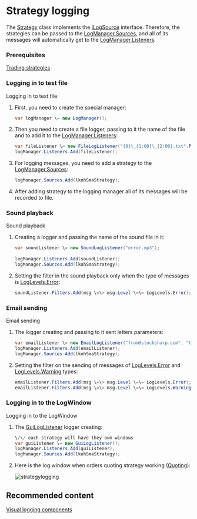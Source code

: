 # Strategy logging

The [Strategy](../api/StockSharp.Algo.Strategies.Strategy.html) class implements the [ILogSource](../api/StockSharp.Logging.ILogSource.html) interface. Therefore, the strategies can be passed to the [LogManager.Sources](../api/StockSharp.Logging.LogManager.Sources.html), and all of its messages will automatically get to the [LogManager.Listeners](../api/StockSharp.Logging.LogManager.Listeners.html). 

### Prerequisites

[Trading strategies](Strategy.md)

### Logging in to test file

Logging in to test file

1. First, you need to create the special manager: 

   ```cs
   var logManager \= new LogManager();
   ```
2. Then you need to create a file logger, passing to it the name of the file and to add it to the [LogManager.Listeners](../api/StockSharp.Logging.LogManager.Listeners.html): 

   ```cs
   var fileListener \= new FileLogListener("{0}\_{1:00}\_{2:00}.txt".Put(DateTime.Now.Year, DateTime.Now.Month, DateTime.Now.Day));
   logManager.Listeners.Add(fileListener);
   ```
3. For logging messages, you need to add a strategy to the [LogManager.Sources](../api/StockSharp.Logging.LogManager.Sources.html): 

   ```cs
   logManager.Sources.Add(lkohSmaStrategy);
   ```
4. After adding strategy to the logging manager all of its messages will be recorded to file. 

### Sound playback

Sound playback

1. Creating a logger and passing the name of the sound file in it: 

   ```cs
   var soundListener \= new SoundLogListener("error.mp3");
   						
   logManager.Listeners.Add(soundListener);
   logManager.Sources.Add(lkohSmaStrategy);
   ```
2. Setting the filter in the sound playback only when the type of messages is [LogLevels.Error](../api/StockSharp.Logging.LogLevels.Error.html): 

   ```cs
   soundListener.Filters.Add(msg \=\> msg.Level \=\= LogLevels.Error);
   ```

### Email sending

Email sending

1. The logger creating and passing to it sent letters parameters: 

   ```cs
   var emailListener \= new EmailLogListener("from@stocksharp.com", "to@stocksharp.com");
   logManager.Listeners.Add(emailListener);
   logManager.Sources.Add(lkohSmaStrategy);
   ```
2. Setting the filter on the sending of messages of [LogLevels.Error](../api/StockSharp.Logging.LogLevels.Error.html) and [LogLevels.Warning](../api/StockSharp.Logging.LogLevels.Warning.html) types: 

   ```cs
   emailListener.Filters.Add(msg \=\> msg.Level \=\= LogLevels.Error);
   emailListener.Filters.Add(msg \=\> msg.Level \=\= LogLevels.Warning);
   ```

### Logging in to the LogWindow

Logging in to the LogWindow

1. The [GuiLogListener](../api/StockSharp.Xaml.GuiLogListener.html) logger creating: 

   ```cs
   \/\/ each strategy will have they own windows
   var guiListener \= new GuiLogListener();
   logManager.Listeners.Add(guiListener);
   logManager.Sources.Add(lkohSmaStrategy);
   ```
2. Here is the log window when orders quoting strategy working ([Quoting](StrategyQuoting.md)): 

   ![strategylogging](~/images/strategy_logging.png)

## Recommended content

[Visual logging components](GuiLogging.md)
